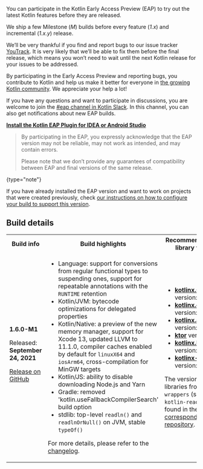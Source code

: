 [//]: # (title: Participate in the Kotlin Early Access Preview)

You can participate in the Kotlin Early Access Preview (EAP) to try out the latest Kotlin features before they are released.

We ship a few Milestone (_M_) builds before every feature (_1.x_) and incremental (_1.x.y_) release. 

We’ll be very thankful if you find and report bugs to our issue tracker [YouTrack](https://kotl.in/issue). 
It is very likely that we’ll be able to fix them before the final release, which means you won’t need to wait until the next Kotlin release for your issues to be addressed. 

By participating in the Early Access Preview and reporting bugs, you contribute to Kotlin and help us make it better 
for everyone in [the growing Kotlin community](https://kotlinlang.org/community/). We appreciate your help a lot! 

If you have any questions and want to participate in discussions, you are welcome to join the [#eap channel in Kotlin Slack](https://app.slack.com/client/T09229ZC6/C0KLZSCHF). 
In this channel, you can also get notifications about new EAP builds.

**[Install the Kotlin EAP Plugin for IDEA or Android Studio](install-eap-plugin.md)**

> By participating in the EAP, you expressly acknowledge that the EAP version may not be reliable, may not work as intended, and may contain errors.
>
> Please note that we don’t provide any guarantees of compatibility between EAP and final versions of the same release. 
>
{type="note"}

If you have already installed the EAP version and want to work on projects that were created previously, 
check [our instructions on how to configure your build to support this version](configure-build-for-eap.md). 

## Build details

<table>
    <tr>
        <th>Build info</th>
        <th>Build highlights</th>
        <th>Recommended kotlinx library versions</th>
    </tr>
    <tr>
        <td><strong>1.6.0-M1</strong>
            <p>Released: <strong>September 24, 2021</strong></p>
            <p><a href="https://github.com/JetBrains/kotlin/releases/tag/v1.6.0-M1" target="_blank">Release on GitHub</a></p>
        </td>
        <td>
             <ul>
                <li>Language: support for conversions from regular functional types to suspending ones, support for repeatable annotations with the <code>RUNTIME</code> retention</li>
                <li>Kotlin/JVM: bytecode optimizations for delegated properties</li>
                <li>Kotlin/Native: a preview of the new memory manager, support for Xcode 13, updated LLVM to 11.1.0, compiler caches enabled by default for <code>linuxX64</code> and <code>iosArm64</code>, cross-compilation for MinGW targets</li>
                <li>Kotlin/JS: ability to disable downloading Node.js and Yarn</li>
                <li>Gradle: removed 'kotlin.useFallbackCompilerSearch' build option</li>
                <li>stdlib: top-level <code>readln()</code> and <code>readlnOrNull()</code> on JVM, stable <code>typeOf()</code></li>
            </ul>
            <p>For more details, please refer to the <a href="https://github.com/JetBrains/kotlin/releases/tag/v1.6.0-M1">changelog</a>.</p>
        </td>
        <td>
            <ul>
                <li><a href="https://github.com/Kotlin/kotlinx.serialization" target="_blank"><strong>kotlinx.serialization</strong></a> version: <a href="https://github.com/Kotlin/kotlinx.serialization/releases/tag/v1.3.0-RC" target="_blank">1.3.0-RC</a></li>
                <li><a href="https://github.com/Kotlin/kotlinx.coroutines" target="_blank"><strong>kotlinx.coroutines</strong></a> version: <a href="https://github.com/Kotlin/kotlinx.coroutines/releases/tag/1.5.2" target="_blank">1.5.2</a></li>
                <li><a href="https://github.com/Kotlin/kotlinx.atomicfu" target="_blank"><strong>kotlinx.atomicfu</strong></a> version: <a href="https://github.com/Kotlin/kotlinx.atomicfu/releases/tag/0.16.3" target="_blank">0.16.3</a></li>          
                <li><a href="https://ktor.io/" target="_blank"><strong>ktor</strong></a> version: <a href="https://github.com/ktorio/ktor/releases/tag/1.6.3" target="_blank">1.6.3</a></li>
                <li><a href="https://github.com/Kotlin/kotlinx.html" target="_blank"><strong>kotlinx.html</strong></a> version: <a href="https://github.com/Kotlin/kotlinx.html/releases/tag/0.7.2" target="_blank">0.7.2</a></li>
                <li><a href="https://github.com/Kotlin/kotlinx-nodejs" target="_blank"><strong>kotlinx-nodejs</strong></a> version: 0.0.7</li>
            </ul>
            <p>The versions of libraries from <code>kotlin-wrappers</code> (such as <code>kotlin-react</code>) can be found in the <a href="https://github.com/JetBrains/kotlin-wrappers" target="_blank">corresponding repository</a>.</p>
        </td>
    </tr>
</table>
